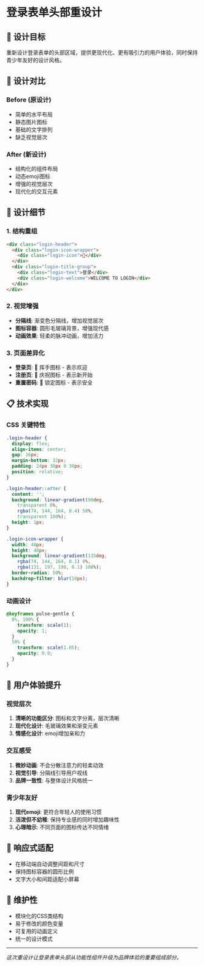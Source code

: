 # 登录表单头部重设计

## 🎯 设计目标
重新设计登录表单的头部区域，提供更现代化、更有吸引力的用户体验，同时保持青少年友好的设计风格。

## 🔄 设计对比

### Before (原设计)
- 简单的水平布局
- 静态图片图标
- 基础的文字排列
- 缺乏视觉层次

### After (新设计)
- 结构化的组件布局
- 动态emoji图标
- 增强的视觉层次
- 现代化的交互元素

## 🎨 设计细节

### 1. 结构重组
```html
<div class="login-header">
  <div class="login-icon-wrapper">
    <div class="login-icon">👋</div>
  </div>
  <div class="login-title-group">
    <div class="login-text">登录</div>
    <div class="login-welcome">WELCOME TO LOGIN</div>
  </div>
</div>
```

### 2. 视觉增强
- **分隔线**: 渐变色分隔线，增加视觉层次
- **图标容器**: 圆形毛玻璃背景，增强现代感
- **动画效果**: 轻柔的脉冲动画，增加活力

### 3. 页面差异化
- **登录页**: 👋 挥手图标 - 表示欢迎
- **注册页**: 🎉 庆祝图标 - 表示新开始
- **重置密码**: 🔐 锁定图标 - 表示安全

## 📋 技术实现

### CSS 关键特性
```scss
.login-header {
  display: flex;
  align-items: center;
  gap: 16px;
  margin-bottom: 32px;
  padding: 24px 30px 0 30px;
  position: relative;
}

.login-header::after {
  content: '';
  background: linear-gradient(90deg,
    transparent 0%,
    rgba(74, 144, 164, 0.4) 50%,
    transparent 100%);
  height: 1px;
}

.login-icon-wrapper {
  width: 48px;
  height: 48px;
  background: linear-gradient(135deg,
    rgba(74, 144, 164, 0.1) 0%,
    rgba(131, 197, 190, 0.1) 100%);
  border-radius: 50%;
  backdrop-filter: blur(10px);
}
```

### 动画设计
```scss
@keyframes pulse-gentle {
  0%, 100% {
    transform: scale(1);
    opacity: 1;
  }
  50% {
    transform: scale(1.05);
    opacity: 0.9;
  }
}
```

## 🎯 用户体验提升

### 视觉层次
1. **清晰的功能区分**: 图标和文字分离，层次清晰
2. **现代化设计**: 毛玻璃效果和渐变元素
3. **情感化设计**: emoji增加亲和力

### 交互感受
1. **微妙动画**: 不会分散注意力的轻柔动效
2. **视觉引导**: 分隔线引导用户视线
3. **品牌一致性**: 与整体设计风格统一

### 青少年友好
1. **现代emoji**: 更符合年轻人的使用习惯
2. **活泼但不幼稚**: 保持专业感的同时增加趣味性
3. **心理暗示**: 不同页面的图标传达不同情绪

## 📱 响应式适配

- 在移动端自动调整间距和尺寸
- 保持图标容器的圆形比例
- 文字大小和间距适配小屏幕

## 🔧 维护性

- 模块化的CSS类结构
- 易于修改的颜色变量
- 可复用的动画定义
- 统一的设计模式

---

*这次重设计让登录表单头部从功能性组件升级为品牌体验的重要组成部分。*
